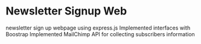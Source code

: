 # Newsletter Signup Web
newsletter sign up webpage using express.js
Implemented interfaces with Boostrap
Implemented MailChimp API for collecting subscribers information
